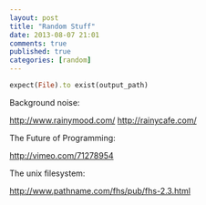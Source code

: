 ```yaml
---
layout: post
title: "Random Stuff"
date: 2013-08-07 21:01
comments: true
published: true
categories: [random]
---
```


```ruby
expect(File).to exist(output_path)
```

Background noise:

http://www.rainymood.com/
http://rainycafe.com/

The Future of Programming:

http://vimeo.com/71278954

The unix filesystem:

http://www.pathname.com/fhs/pub/fhs-2.3.html

